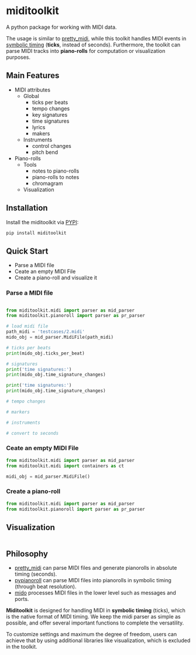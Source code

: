 # miditoolkit

A python package for working with MIDI data. 

The usage is similar to [pretty_midi](https://github.com/craffel/pretty-midi), while this toolkit handles MIDI events in [symbolic timing](https://mido.readthedocs.io/en/latest/midi_files.html#about-the-time-attribute) (**ticks**, instead of seconds). Furthermore, the toolkit can parse MIDI  tracks into **piano-rolls** for computation or visualization purposes.

## Main Features
* MIDI attributes
    * Global
        * ticks per beats
        * tempo changes
        * key signatures
        * time signatures
        * lyrics
        * makers
    * Instruments
        * control changes
        * pitch bend
* Piano-rolls    
    * Tools
        * notes to piano-rolls
        * piano-rolls to notes
        * chromagram
    * Visualization

## Installation
Install the miditoolkit via [PYPI](https://pypi.org/project/miditoolkit/):
```bash
pip install miditoolkit
```

## Quick Start
* Parse a MIDI file
* Ceate an empty MIDI File
* Create a piano-roll and visualize it

### Parse a MIDI file
```python

from miditoolkit.midi import parser as mid_parser 
from miditoolkit.pianoroll import parser as pr_parser 

# load midi file
path_midi = 'testcases/2.midi'
mido_obj = mid_parser.MidiFile(path_midi)

# ticks per beats
print(mido_obj.ticks_per_beat)

# signatures
print('time signatures:')
print(mido_obj.time_signature_changes)

print('time signatures:')
print(mido_obj.time_signature_changes)

# tempo changes

# markers

# instruments

# convert to seconds

```

### Ceate an empty MIDI File
```python
from miditoolkit.midi import parser as mid_parser 
from miditoolkit.midi import containers as ct

midi_obj = mid_parser.MidiFile()


```

### Create a piano-roll
```python
from miditoolkit.midi import parser as mid_parser 
from miditoolkit.pianoroll import parser as pr_parser 


```

## Visualization

```python
```

## Philosophy

* [pretty_midi](https://github.com/craffel/pretty-midi) can parse MIDI files and generate pianorolls in absolute timing (seconds).
* [pypianoroll](https://github.com/salu133445/pypianoroll) can parse MIDI files into pianorolls in symbolic timing (through beat resolution).
* [mido](https://github.com/mido/mido) processes MIDI files in the lower level such as messages and ports.

**Miditoolkit** is designed for handling MIDI in **symbolic timing** (ticks), which is the native format of MIDI timing. We keep the midi parser as simple as possible, and offer several important functions to complete the versatility.

To customize settings and maximum the degree of freedom, users can achieve that by using additional libraries like visualization, which is excluded in the toolkit. 


